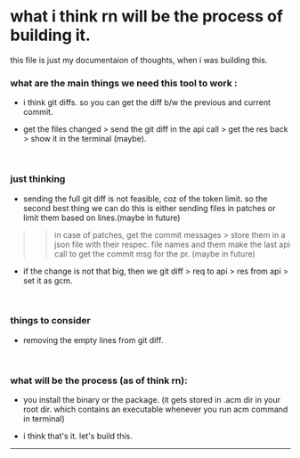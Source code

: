 # what i think rn will be the process of building it.

this file is just my documentaion of thoughts, when i was building this.

### what are the main things we need this tool to work :

- i think git diffs. so you can get the diff b/w the previous and current commit.

- get the files changed > send the git diff in the api call > get the res back > show it in the terminal (maybe).

<br/>

### just thinking

- sending the full git diff is not feasible, coz of the token limit. so the second best thing we can do this is either sending files in patches or limit them based on lines.(maybe in future)

> > in case of patches, get the commit messages > store them in a json file with their respec. file names and them make the last api call to get the commit msg for the pr. (maybe in future)

- if the change is not that big, then we git diff > req to api > res from api > set it as gcm.

<br/>

### things to consider

- removing the empty lines from git diff.

<br/>

### what will be the process (as of think rn):

- you install the binary or the package. (it gets stored in .acm dir in your root dir. which contains an executable whenever you run acm command in terminal)

- i think that's it. let's build this.

---
